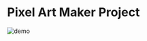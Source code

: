 # Pixel Art Maker Project

![demo](https://user-images.githubusercontent.com/86430384/163876065-184a1dda-5158-43e0-a9d4-85dbf5ba5bb0.jpg)
